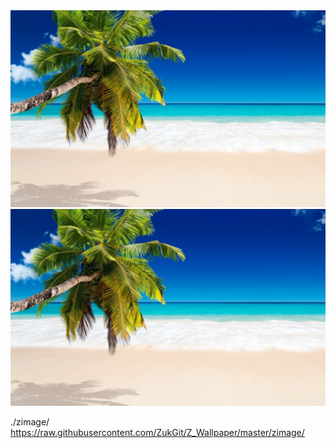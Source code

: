 

<img src="./zimage/pc_wallpager_photo/1440x900/1.jpg"/>

<img src="https://raw.githubusercontent.com/ZukGit/Z_Wallpaper/master/zimage/pc_wallpager_photo/1440x900/1.jpg"/>



./zimage/
https://raw.githubusercontent.com/ZukGit/Z_Wallpaper/master/zimage/





